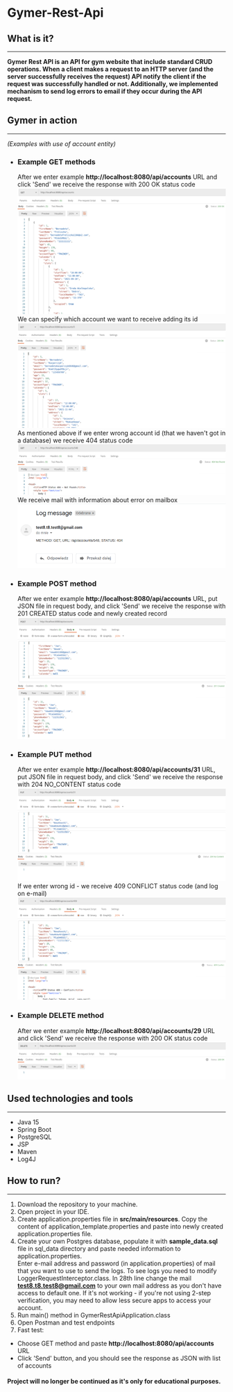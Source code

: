 # Gymer-Rest-Api

## What is it?
***
**Gymer Rest API is an API for gym website that include standard CRUD operations. When a client makes a request to an
HTTP server (and the server successfully receives the request) API notify the client if the request was 
successfully handled or not.
Additionally, we implemented mechanism to send log errors to email if they occur during the API request.**

## Gymer in action
***
*(Examples with use of account entity)*
* ### Example GET methods
  After we enter example **http://localhost:8080/api/accounts** URL and click 'Send' we receive the response with
  200 OK status code
  <br/>![screenshot1](src/main/resources/img/accountsGetOkScreenshot.png)
  <br/>We can specify which account we want to receive adding its id
  <br/>![screenshot2](src/main/resources/img/accountGetOkScreenshot.png)
  <br/>As mentioned above if we enter wrong account id (that we haven't got in a database) we receive 404 status code
  <br/>![screenshot3](src/main/resources/img/accountGetNotFoundScreenshot.png)
  <br/>We receive mail with information about error on mailbox
  <br/>![screenshot4](src/main/resources/img/accountNotFoundMailScreenshot.png)
  
* ### Example POST method
  After we enter example **http://localhost:8080/api/accounts** URL, put JSON file in request body, and click 'Send'
  we receive the response with 201 CREATED status code and newly created record
  <br/>![screenshot5](src/main/resources/img/accountPostCreatedScreenshot.png)
  
* ### Example PUT method
  After we enter example **http://localhost:8080/api/accounts/31** URL, put JSON file in request body, and click 'Send'
  we receive the response with 204 NO_CONTENT status code
  <br/>![screenshot6](src/main/resources/img/accountPutScreenshot.png)
  <br/>If we enter wrong id - we receive 409 CONFLICT status code (and log on e-mail)
  <br/>![screenshot7](src/main/resources/img/accountPutConflictScreenshot.png)
  
* ### Example DELETE method
  After we enter example **http://localhost:8080/api/accounts/29** URL and click 'Send'
  we receive the response with 200 OK status code
  <br/>![screenshot8](src/main/resources/img/accountDeleteScreenshot.png)
## Used technologies and tools
***
* Java 15
* Spring Boot
* PostgreSQL
* JSP
* Maven
* Log4J

## How to run?
***
1. Download the repository to your machine.
2. Open project in your IDE.
3. Create application.properties file in **src/main/resources**. Copy the content of application_template.properties 
   and paste into newly created application.properties file.
4. Create your own Postgres database, populate it with **sample_data.sql** file in sql_data directory and paste 
   needed information to application.properties. 
   <br/>Enter e-mail address and password (in application.properties) of mail that you want to use to send the logs. To see logs you need to
   modify LoggerRequestInterceptor.class. In 28th line change the mail **test8.t8.test8@gmail.com** to your own 
   mail address as you don't have access to default one. If it's not working - if you're not using 2-step verification, you may need 
   to allow less secure apps to access your account.
5. Run main() method in GymerRestApiApplication.class
6. Open Postman and test endpoints
7. Fast test:
* Choose GET method and paste **http://localhost:8080/api/accounts** URL
* Click 'Send' button, and you should see the response as JSON with list of accounts

#### Project will no longer be continued as it's only for educational purposes.
